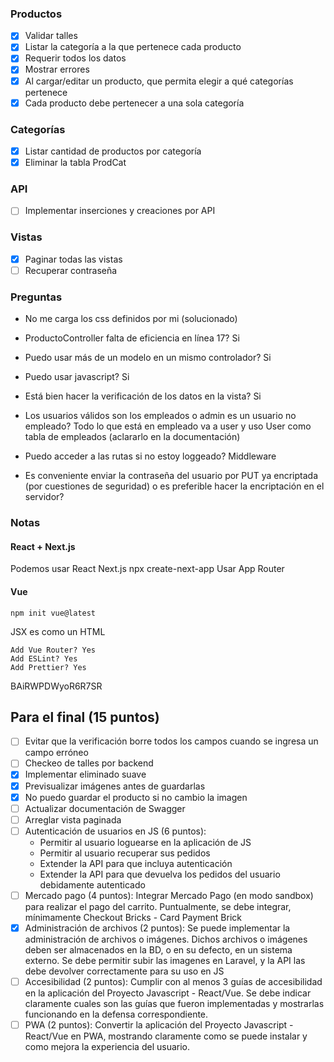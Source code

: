 ### Productos

- [X] Validar talles
- [X] Listar la categoría a la que pertenece cada producto
- [X] Requerir todos los datos
- [X] Mostrar errores
- [X] Al cargar/editar un producto, que permita elegir a qué categorías pertenece
- [X] Cada producto debe pertenecer a una sola categoría

### Categorías
- [X] Listar cantidad de productos por categoría
- [X] Eliminar la tabla ProdCat

### API
- [ ] Implementar inserciones y creaciones por API

### Vistas
- [X] Paginar todas las vistas
- [ ] Recuperar contraseña

### Preguntas
- No me carga los css definidos por mi (solucionado)
- ProductoController falta de eficiencia en línea 17? Si
- Puedo usar más de un modelo en un mismo controlador? Si
- Puedo usar javascript? Si

- Está bien hacer la verificación de los datos en la vista? Si
- Los usuarios válidos son los empleados o admin es un usuario no empleado? Todo lo que está en empleado va a user y uso User como tabla de empleados (aclararlo en la documentación)
- Puedo acceder a las rutas si no estoy loggeado? Middleware

- Es conveniente enviar la contraseña del usuario por PUT ya encriptada (por cuestiones de seguridad) o es preferible hacer la encriptación en el servidor?

### Notas

#### React + Next.js
Podemos usar React Next.js
    npx create-next-app
Usar App Router

#### Vue
    
    npm init vue@latest

JSX es como un HTML

    Add Vue Router? Yes
    Add ESLint? Yes
    Add Prettier? Yes

BAiRWPDWyoR6R7SR

## Para el final (15 puntos)
- [ ] Evitar que la verificación borre todos los campos cuando se ingresa un campo erróneo
- [ ] Checkeo de talles por backend
- [X] Implementar eliminado suave
- [X] Previsualizar imágenes antes de guardarlas
- [X] No puedo guardar el producto si no cambio la imagen
- [ ] Actualizar documentación de Swagger
- [ ] Arreglar vista paginada
- [ ] Autenticación de usuarios en JS (6 puntos): 
    - Permitir al usuario loguearse en la aplicación de JS
    - Permitir al usuario recuperar sus pedidos
    - Extender la API para que incluya autenticación
    - Extender la API para que devuelva los pedidos del usuario debidamente autenticado
- [ ] Mercado pago (4 puntos): Integrar Mercado Pago (en modo sandbox) para realizar el pago del carrito. Puntualmente, se debe integrar, mínimamente Checkout Bricks - Card Payment Brick
- [X] Administración de archivos (2 puntos): Se puede implementar la administración de archivos o imágenes. Dichos archivos o imágenes deben ser almacenados en la BD, o en su defecto, en un sistema externo. Se debe permitir subir las imagenes en Laravel, y la API las debe devolver correctamente para su uso en JS
- [ ] Accesibilidad (2 puntos): Cumplir con al menos 3 guías de accesibilidad en la aplicación del Proyecto Javascript - React/Vue. Se debe indicar claramente cuales son las guías que fueron implementadas y mostrarlas funcionando en la defensa correspondiente.
- [ ] PWA (2 puntos): Convertir la aplicación del Proyecto Javascript - React/Vue en PWA, mostrando claramente como se puede instalar y como mejora la experiencia del usuario.
